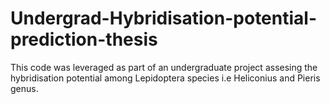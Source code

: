 # Undergrad-Hybridisation-potential-prediction-thesis

This code was leveraged as part of an undergraduate project assesing the hybridisation potential among Lepidoptera species i.e Heliconius and Pieris genus.
